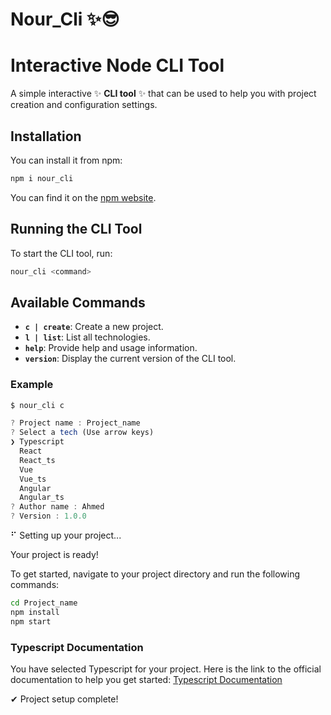 # Nour_Cli ✨😎

# Interactive Node CLI Tool

A simple interactive ✨ **CLI tool** ✨ that can be used to help you with project creation and configuration settings.

## Installation

You can install it from npm:

```sh
npm i nour_cli
```

You can find it on the [npm website](https://www.npmjs.com/package/nour_cli).

## Running the CLI Tool

To start the CLI tool, run:

```sh
nour_cli <command>
```

## Available Commands

- **`c | create`**: Create a new project.
- **`l | list`**: List all technologies.
- **`help`**: Provide help and usage information.
- **`version`**: Display the current version of the CLI tool.

### Example

```sh
$ nour_cli c
```

```js
? Project name : Project_name
? Select a tech (Use arrow keys)
❯ Typescript
  React
  React_ts
  Vue
  Vue_ts
  Angular
  Angular_ts
? Author name : Ahmed
? Version : 1.0.0
```

⠋ Setting up your project...

Your project is ready!

To get started, navigate to your project directory and run the following commands:

```sh
cd Project_name
npm install
npm start
```

### Typescript Documentation

You have selected Typescript for your project. Here is the link to the official documentation to help you get started:
[Typescript Documentation](https://www.typescriptlang.org/docs/)

✔ Project setup complete!